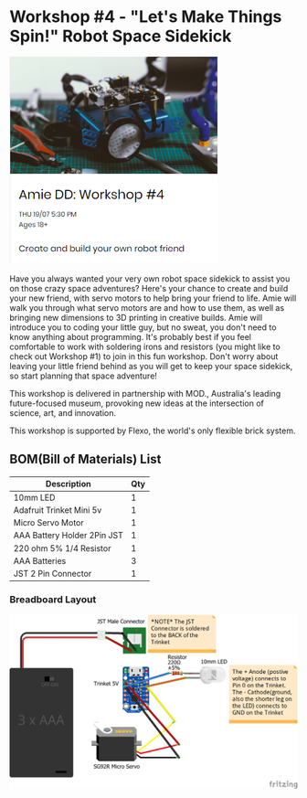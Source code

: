 # Workshop #4 - "Let's Make Things Spin!" Robot Space Sidekick
![AmieDD Workshop 4](https://github.com/AmieDD/MOD-Museum-Workshops/blob/master/Images/Worshop4.png)

Have you always wanted your very own robot space sidekick to assist you on those crazy space adventures? Here's your chance to create and build your new friend, with servo motors to help bring your friend to life. Amie will walk you through what servo motors are and how to use them, as well as bringing new dimensions to 3D printing in creative builds. Amie will introduce you to coding your little guy, but no sweat, you don't need to know anything about programming. It's probably best if you feel comfortable to work with soldering irons and resistors (you might like to check out Workshop #1) to join in this fun workshop. Don't worry about leaving your little friend behind as you will get to keep your space sidekick, so start planning that space adventure!

This workshop is delivered in partnership with MOD., Australia's leading future-focused museum, provoking new ideas at the intersection of science, art, and innovation.

This workshop is supported by Flexo, the world's only flexible brick system.


## BOM(Bill of Materials) List

Description | Qty
------------ | -------------
10mm LED | 1
Adafruit Trinket Mini 5v | 1
Micro Servo Motor | 1
AAA Battery Holder 2Pin JST | 1
220 ohm 5% 1/4 Resistor | 1
AAA Batteries | 3
JST 2 Pin Connector | 1

### Breadboard Layout
![Sidekickbot Breadboard Layout](https://github.com/AmieDD/MOD-Museum-Workshops/blob/master/Workshop%204/Fritzing_Schematics/amiedd_Sidekick_bot_bb.jpg)


